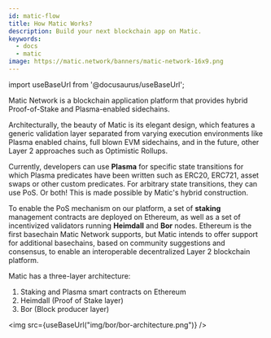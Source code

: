 ```yaml
---
id: matic-flow
title: How Matic Works?
description: Build your next blockchain app on Matic.
keywords:
  - docs
  - matic
image: https://matic.network/banners/matic-network-16x9.png 
---
```

import useBaseUrl from '@docusaurus/useBaseUrl';

Matic Network is a blockchain application platform that provides hybrid Proof-of-Stake and Plasma-enabled sidechains.

Architecturally, the beauty of Matic is its elegant design, which features a generic validation layer separated from varying execution environments like Plasma enabled chains, full blown EVM sidechains, and in the future, other Layer 2 approaches such as Optimistic Rollups. 

Currently, developers can use **Plasma** for specific state transitions for which Plasma predicates have been written such as ERC20, ERC721, asset swaps or other custom predicates. For arbitrary state transitions, they can use PoS. Or both! This is made possible by Matic's hybrid construction.

To enable the PoS mechanism on our platform, a set of **staking** management contracts are deployed on Ethereum, as well as a set of incentivized validators running **Heimdall** and **Bor** nodes. Ethereum is the first basechain Matic Network supports, but Matic intends to offer support for additional basechains, based on community suggestions and consensus, to enable an interoperable decentralized Layer 2 blockchain platform.

Matic has a three-layer architecture:

1. Staking and Plasma smart contracts on Ethereum
2. Heimdall (Proof of Stake layer) 
3. Bor (Block producer layer)

<img src={useBaseUrl("img/bor/bor-architecture.png")} />